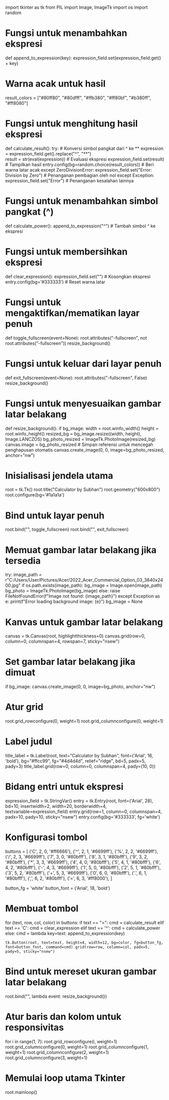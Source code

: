 import tkinter as tk
from PIL import Image, ImageTk
import os
import random

# Fungsi untuk menambahkan ekspresi
def append_to_expression(key):
    expression_field.set(expression_field.get() + key)

# Warna acak untuk hasil
result_colors = ["#80ff80", "#80dfff", "#ffb380", "#ff80bf", "#b380ff", "#ff8080"]

# Fungsi untuk menghitung hasil ekspresi
def calculate_result():
    try:
        # Konversi simbol pangkat dari ^ ke **
        expression = expression_field.get().replace("^", "**")  
        result = str(eval(expression))  # Evaluasi ekspresi
        expression_field.set(result)  # Tampilkan hasil
        entry.config(bg=random.choice(result_colors))  # Beri warna latar acak
    except ZeroDivisionError:
        expression_field.set("Error: Division by Zero")  # Penanganan pembagian oleh nol
    except Exception:
        expression_field.set("Error")  # Penanganan kesalahan lainnya

# Fungsi untuk menambahkan simbol pangkat (^)
def calculate_power():
    append_to_expression("^")  # Tambah simbol ^ ke ekspresi

# Fungsi untuk membersihkan ekspresi
def clear_expression():
    expression_field.set("")  # Kosongkan ekspresi
    entry.config(bg='#333333')  # Reset warna latar

# Fungsi untuk mengaktifkan/mematikan layar penuh
def toggle_fullscreen(event=None):
    root.attributes("-fullscreen", not root.attributes("-fullscreen"))
    resize_background()

# Fungsi untuk keluar dari layar penuh
def exit_fullscreen(event=None):
    root.attributes("-fullscreen", False)
    resize_background()

# Fungsi untuk menyesuaikan gambar latar belakang
def resize_background():
    if bg_image:
        width = root.winfo_width()
        height = root.winfo_height()
        resized_bg = bg_image.resize((width, height), Image.LANCZOS)
        bg_photo_resized = ImageTk.PhotoImage(resized_bg)
        canvas.image = bg_photo_resized  # Simpan referensi untuk mencegah penghapusan otomatis
        canvas.create_image(0, 0, image=bg_photo_resized, anchor="nw")

# Inisialisasi jendela utama
root = tk.Tk()
root.title("Calculator by Subhan")
root.geometry("600x800")
root.configure(bg='#1a1a1a')

# Bind untuk layar penuh
root.bind("<F11>", toggle_fullscreen)
root.bind("<Escape>", exit_fullscreen)

# Memuat gambar latar belakang jika tersedia
try:
    image_path = r"C:/Users/User/Pictures/Acer/2022_Acer_Commercial_Option_03_3840x2400.jpg"
    if os.path.exists(image_path):
        bg_image = Image.open(image_path)
        bg_photo = ImageTk.PhotoImage(bg_image)
    else:
        raise FileNotFoundError(f"Image not found: {image_path}")
except Exception as e:
    print(f"Error loading background image: {e}")
    bg_image = None

# Kanvas untuk gambar latar belakang
canvas = tk.Canvas(root, highlightthickness=0)
canvas.grid(row=0, column=0, columnspan=4, rowspan=7, sticky="nsew")

# Set gambar latar belakang jika dimuat
if bg_image:
    canvas.create_image(0, 0, image=bg_photo, anchor="nw")

# Atur grid
root.grid_rowconfigure(0, weight=1)
root.grid_columnconfigure(0, weight=1)

# Label judul
title_label = tk.Label(root, text="Calculator by Subhan", font=('Arial', 16, 'bold'), bg="#ffcc99", fg="#4d4d4d", relief="ridge", bd=5, padx=5, pady=3)
title_label.grid(row=0, column=0, columnspan=4, pady=(10, 0))

# Bidang entri untuk ekspresi
expression_field = tk.StringVar()
entry = tk.Entry(root, font=('Arial', 28), bd=10, insertwidth=2, width=20, borderwidth=4, textvariable=expression_field)
entry.grid(row=1, column=0, columnspan=4, padx=10, pady=10, sticky="nsew")
entry.config(bg='#333333', fg='white')

# Konfigurasi tombol
buttons = [
    ('C', 2, 0, '#ff6666'), ('^', 2, 1, '#6699ff'), ('%', 2, 2, '#6699ff'), ('/', 2, 3, '#6699ff'),
    ('7', 3, 0, '#80bfff'), ('8', 3, 1, '#80bfff'), ('9', 3, 2, '#80bfff'), ('*', 3, 3, '#6699ff'),
    ('4', 4, 0, '#80bfff'), ('5', 4, 1, '#80bfff'), ('6', 4, 2, '#80bfff'), ('-', 4, 3, '#6699ff'),
    ('1', 5, 0, '#80bfff'), ('2', 5, 1, '#80bfff'), ('3', 5, 2, '#80bfff'), ('+', 5, 3, '#6699ff'),
    ('0', 6, 0, '#80bfff'), ('.', 6, 1, '#80bfff'), (',', 6, 2, '#80bfff'), ('=', 6, 3, '#ff8000'),
]

button_fg = 'white'
button_font = ('Arial', 18, 'bold')

# Membuat tombol
for (text, row, col, color) in buttons:
    if text == "=":
        cmd = calculate_result
    elif text == 'C':
        cmd = clear_expression
    elif text == '^':
        cmd = calculate_power
    else:
        cmd = lambda key=text: append_to_expression(key)
    
    tk.Button(root, text=text, height=4, width=12, bg=color, fg=button_fg, font=button_font, command=cmd).grid(row=row, column=col, padx=5, pady=5, sticky="nsew")

# Bind untuk mereset ukuran gambar latar belakang
root.bind("<Configure>", lambda event: resize_background())

# Atur baris dan kolom untuk responsivitas
for i in range(1, 7):
    root.grid_rowconfigure(i, weight=1)
root.grid_columnconfigure(0, weight=1)
root.grid_columnconfigure(1, weight=1)
root.grid_columnconfigure(2, weight=1)
root.grid_columnconfigure(3, weight=1)

# Memulai loop utama Tkinter
root.mainloop()
<!---
AHMADSUBHANARRAIHAN/AHMADSUBHANARRAIHAN is a ✨ special ✨ repository because its `README.md` (this file) appears on your GitHub profile.
You can click the Preview link to take a look at your changes.
--->
